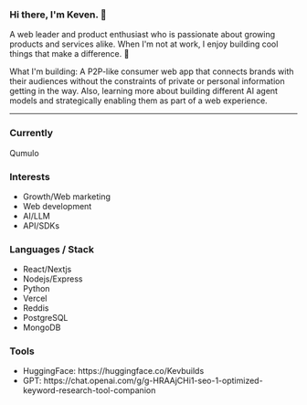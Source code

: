  ### Hi there, I'm Keven. 👋
<p>A web leader and product enthusiast who is passionate about growing products and services alike. When I'm not at work, I enjoy building cool things that make a difference. 🚀</p>
<p>What I'm building: A P2P-like consumer web app that connects brands with their audiences without the constraints of private or personal information getting in the way. Also, learning more about building different AI agent models and strategically enabling them as part of a web experience.</p>

<hr></hr>

### Currently
<p>Qumulo</p>

### Interests
<p><ul>
<li>Growth/Web marketing</li>
<li>Web development</li>
<li>AI/LLM</li>
<li>API/SDKs</li>
</ul></p>

### Languages / Stack
<p><ul>
<li>React/Nextjs</li>
<li>Nodejs/Express</li>
<li>Python</li>
<li>Vercel</li> 
<li>Reddis</li>
<li>PostgreSQL</li>
<li>MongoDB</li>
</ul>
</p>

### Tools 
<p><ul>
<li>HuggingFace: https://huggingface.co/Kevbuilds</li>
  <li>GPT: https://chat.openai.com/g/g-HRAAjCHi1-seo-1-optimized-keyword-research-tool-companion</li>
  </ul></p>


<!--
**KVBuilds/KVBuilds** is a ✨ _special_ ✨ repository because its `README.md` (this file) appears on your GitHub profile.

Here are some ideas to get you started:

- 🔭 I’m currently working on ...
- 🌱 I’m currently learning ...
- 👯 I’m looking to collaborate on ...
- 🤔 I’m looking for help with ...
- 💬 Ask me about ...
- 📫 How to reach me: ...
- 😄 Pronouns: ...
- ⚡ Fun fact: ...
-->
